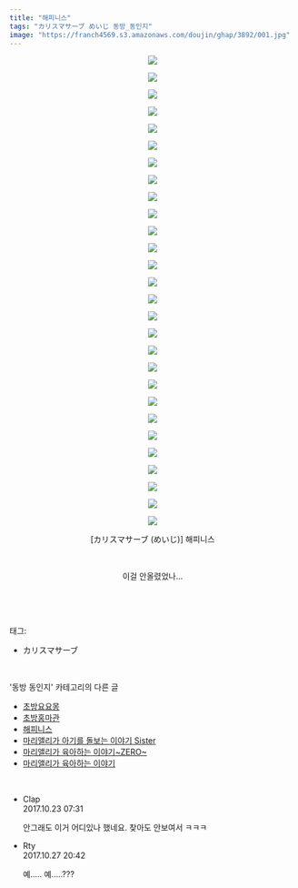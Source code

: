 ```yaml
---
title: "해피니스"
tags: "カリスマサーブ めいじ 동방_동인지"
image: "https://franch4569.s3.amazonaws.com/doujin/ghap/3892/001.jpg"
---
```

<div class="article">
<p style="text-align: center; clear: none; float: none;"><img src="{{ site.imgserver2 }}/ghap/3892/001.jpg"/></p>
<p style="text-align: center; clear: none; float: none;"><img src="{{ site.imgserver2 }}/ghap/3892/002.jpg"/></p>
<p style="text-align: center; clear: none; float: none;"><img src="{{ site.imgserver2 }}/ghap/3892/003.jpg"/></p>
<p style="text-align: center; clear: none; float: none;"><img src="{{ site.imgserver2 }}/ghap/3892/004.jpg"/></p>
<p style="text-align: center; clear: none; float: none;"><img src="{{ site.imgserver2 }}/ghap/3892/005.jpg"/></p>
<p style="text-align: center; clear: none; float: none;"><img src="{{ site.imgserver2 }}/ghap/3892/006.jpg"/></p>
<p style="text-align: center; clear: none; float: none;"><img src="{{ site.imgserver2 }}/ghap/3892/007.jpg"/></p>
<p style="text-align: center; clear: none; float: none;"><img src="{{ site.imgserver2 }}/ghap/3892/008.jpg"/></p>
<p style="text-align: center; clear: none; float: none;"><img src="{{ site.imgserver2 }}/ghap/3892/009.jpg"/></p>
<p style="text-align: center; clear: none; float: none;"><img src="{{ site.imgserver2 }}/ghap/3892/010.jpg"/></p>
<p style="text-align: center; clear: none; float: none;"><img src="{{ site.imgserver2 }}/ghap/3892/011.jpg"/></p>
<p style="text-align: center; clear: none; float: none;"><img src="{{ site.imgserver2 }}/ghap/3892/012.jpg"/></p>
<p style="text-align: center; clear: none; float: none;"><img src="{{ site.imgserver2 }}/ghap/3892/013.jpg"/></p>
<p style="text-align: center; clear: none; float: none;"><img src="{{ site.imgserver2 }}/ghap/3892/014.jpg"/></p>
<p style="text-align: center; clear: none; float: none;"><img src="{{ site.imgserver2 }}/ghap/3892/015.jpg"/></p>
<p style="text-align: center; clear: none; float: none;"><img src="{{ site.imgserver2 }}/ghap/3892/016.jpg"/></p>
<p style="text-align: center; clear: none; float: none;"><img src="{{ site.imgserver2 }}/ghap/3892/017.jpg"/></p>
<p style="text-align: center; clear: none; float: none;"><img src="{{ site.imgserver2 }}/ghap/3892/018.jpg"/></p>
<p style="text-align: center; clear: none; float: none;"><img src="{{ site.imgserver2 }}/ghap/3892/019.jpg"/></p>
<p style="text-align: center; clear: none; float: none;"><img src="{{ site.imgserver2 }}/ghap/3892/020.jpg"/></p>
<p style="text-align: center; clear: none; float: none;"><img src="{{ site.imgserver2 }}/ghap/3892/021.jpg"/></p>
<p style="text-align: center; clear: none; float: none;"><img src="{{ site.imgserver2 }}/ghap/3892/022.jpg"/></p>
<p style="text-align: center; clear: none; float: none;"><img src="{{ site.imgserver2 }}/ghap/3892/023.jpg"/></p>
<p style="text-align: center; clear: none; float: none;"><img src="{{ site.imgserver2 }}/ghap/3892/024.jpg"/></p>
<p style="text-align: center; clear: none; float: none;"><img src="{{ site.imgserver2 }}/ghap/3892/025.jpg"/></p>
<p style="text-align: center; clear: none; float: none;"><img src="{{ site.imgserver2 }}/ghap/3892/026.jpg"/></p>
<p style="text-align: center; clear: none; float: none;"><img src="{{ site.imgserver2 }}/ghap/3892/027.jpg"/></p>
<p style="text-align: center; clear: none; float: none;"><img src="{{ site.imgserver2 }}/ghap/3892/028.jpg"/></p>
<p style="text-align: center; clear: none; float: none;">[カリスマサーブ (めいじ)] 해피니스</p>
<p style="text-align: center; clear: none; float: none;"><br/></p>
<p style="text-align: center; clear: none; float: none;">이걸 안올렸었나...</p>
<p><br/></p>
</div><br/>
<div class="tagTrail">
<p>태그: </p>
<ul>
<li>カリスマサーブ</li>
</ul>
</div><br/>
<div class="another">
<p>'동방 동인지' 카테고리의 다른 글</p>
<ul>
<li><a href="/ghap_3895">초방요요몽</a></li>
<li><a href="/ghap_3894">초방홍마관</a></li>
<li><a href="/ghap_3892">해피니스</a></li>
<li><a href="/ghap_3891">마리앨리가 아기를 돌보는 이야기 Sister</a></li>
<li><a href="/ghap_3890">마리앨리가 육아하는 이야기~ZERO~</a></li>
<li><a href="/ghap_3889">마리앨리가 육아하는 이야기</a></li>
</ul>
</div><br/>
<div class="cb_module cb_fluid">
<div class="cb_wrt cb_profile">
<div class="comment">
<ul>
<li class="cb_thumb_off" id="comment15112267">
<div class="cb_comment_area">
<div class="cb_info_area">
<div class="cb_section">
<span class="cb_nick_name">Clap</span>
</div>
<div class="cb_section">
<span class="cb_date">2017.10.23 07:31 </span>
</div>
</div>
<div class="cb_dsc_comment">
<p class="cb_dsc">
											안그래도 이거 어디있나 했네요. 찾아도 안보여서 ㅋㅋㅋ
										</p>
</div>
</div></li>
<li class="cb_thumb_off" id="comment15115797">
<div class="cb_comment_area">
<div class="cb_info_area">
<div class="cb_section">
<span class="cb_nick_name">Rty</span>
</div>
<div class="cb_section">
<span class="cb_date">2017.10.27 20:42 </span>
</div>
</div>
<div class="cb_dsc_comment">
<p class="cb_dsc">
											예..... 예.....???
										</p>
</div>
</div></li>
</ul>
</div>
</div><!-- commentList close -->
</div><br/>
